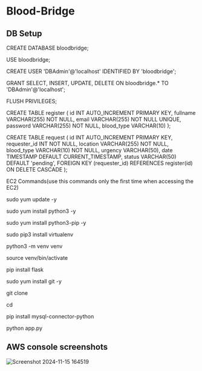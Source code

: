 # Blood-Bridge

## DB Setup
CREATE DATABASE bloodbridge;

USE bloodbridge;


CREATE USER 'DBAdmin'@'localhost' IDENTIFIED BY 'bloodbridge';

GRANT SELECT, INSERT, UPDATE, DELETE ON bloodbridge.* TO 'DBAdmin'@'localhost';

FLUSH PRIVILEGES;


CREATE TABLE register (
         id INT AUTO_INCREMENT PRIMARY KEY,
         fullname VARCHAR(255) NOT NULL,
         email VARCHAR(255) NOT NULL UNIQUE,
         password VARCHAR(255) NOT NULL,
         blood_type VARCHAR(10)
     );

CREATE TABLE request (
         id INT AUTO_INCREMENT PRIMARY KEY,
         requester_id INT NOT NULL,
         location VARCHAR(255) NOT NULL,
         blood_type VARCHAR(10) NOT NULL,
         urgency VARCHAR(50),
         date TIMESTAMP DEFAULT CURRENT_TIMESTAMP,
         status VARCHAR(50) DEFAULT 'pending',
         FOREIGN KEY (requester_id) REFERENCES register(id) ON DELETE CASCADE
     );

EC2 Commands(use this commands only the first time when accessing the EC2)

sudo yum update -y

sudo yum install python3 -y

sudo yum install python3-pip -y

sudo pip3 install virtualenv

python3 -m venv venv

source venv/bin/activate

pip install flask

sudo yum install git -y

git clone <your repository link>

cd <your repository name>

pip install mysql-connector-python

python app.py 


## AWS console screenshots

![Screenshot 2024-11-15 164519](https://github.com/user-attachments/assets/6c213a8a-c07a-4844-a91b-0d42ce00f70f)

